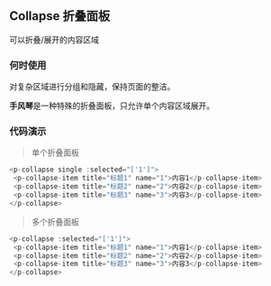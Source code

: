 ## Collapse 折叠面板

可以折叠/展开的内容区域

### 何时使用

对复杂区域进行分组和隐藏，保持页面的整洁。

**手风琴**是一种特殊的折叠面板，只允许单个内容区域展开。

### 代码演示 

>单个折叠面板


<collapse-demos></collapse-demos>

```javascript
<p-collapse single :selected="['1']">
 <p-collapse-item title="标题1" name="1">内容1</p-collapse-item>
 <p-collapse-item title="标题2" name="2">内容2</p-collapse-item>
 <p-collapse-item title="标题3" name="3">内容3</p-collapse-item>
</p-collapse>
```

>多个折叠面板

<collapse-demos2></collapse-demos2>

```javascript
<p-collapse :selected="['1']">
 <p-collapse-item title="标题1" name="1">内容1</p-collapse-item>
 <p-collapse-item title="标题2" name="2">内容2</p-collapse-item>
 <p-collapse-item title="标题3" name="3">内容3</p-collapse-item>
</p-collapse>
```
